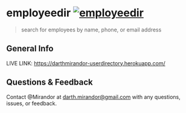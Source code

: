 # employeedir [![employeedir](https://img.shields.io/badge/GitHub-Mirandor-black?logo=github&style=flat-square)](https://github.com/Mirandor/employeedir)

> search for employees by name, phone, or email address

## General Info

LIVE LINK: https://darthmirandor-userdirectory.herokuapp.com/

## Questions & Feedback

Contact @Mirandor at <darth.mirandor@gmail.com> with any questions, issues, or feedback.